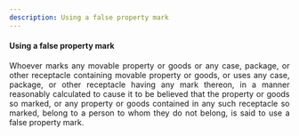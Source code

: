 ```yaml
---
description: Using a false property mark
---
```


#### Using a false property mark
<div style="text-align: justify">

Whoever marks any movable property or goods or any case, package, or other receptacle containing movable property or goods, or uses any case, package, or other receptacle having any mark thereon, in a manner reasonably calculated to cause it to be believed that the property or goods so marked, or any property or goods contained in any such receptacle so marked, belong to a person to whom they do not belong, is said to use a false property mark.

</div>
